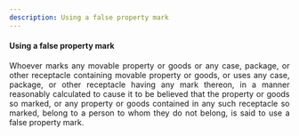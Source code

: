 ```yaml
---
description: Using a false property mark
---
```


#### Using a false property mark
<div style="text-align: justify">

Whoever marks any movable property or goods or any case, package, or other receptacle containing movable property or goods, or uses any case, package, or other receptacle having any mark thereon, in a manner reasonably calculated to cause it to be believed that the property or goods so marked, or any property or goods contained in any such receptacle so marked, belong to a person to whom they do not belong, is said to use a false property mark.

</div>
